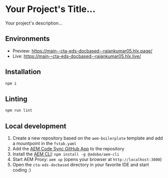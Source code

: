 # Your Project's Title...
Your project's description...

## Environments
- Preview: https://main--cta-eds-docbased--rajankumar05.hlx.page/
- Live: https://main--cta-eds-docbased--rajankumar05.hlx.live/

## Installation

```sh
npm i
```

## Linting

```sh
npm run lint
```

## Local development

1. Create a new repository based on the `aem-boilerplate` template and add a mountpoint in the `fstab.yaml`
1. Add the [AEM Code Sync GitHub App](https://github.com/apps/aem-code-sync) to the repository
1. Install the [AEM CLI](https://github.com/adobe/helix-cli): `npm install -g @adobe/aem-cli`
1. Start AEM Proxy: `aem up` (opens your browser at `http://localhost:3000`)
1. Open the `cta-eds-docbased` directory in your favorite IDE and start coding :)
